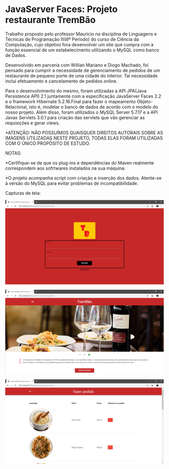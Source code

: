 # JavaServer Faces: Projeto restaurante TremBão

  Trabalho proposto pelo professor Maurício na disciplina de Linguagens e Técnicas de Programação III(6º Período) do curso de Ciência da Computação, cujo objetivo fora desenvolver um site que cumpra com a função essencial de um estabelecimento utilizando o MySQL como banco de Dados.
  
  Desenvolvido em parceria com Willian Mariano e Diogo Machado, foi pensado para cumprir a necessidade de gerenciamento de pedidos de um restaurante de pequeno porte de uma cidade do interior. Tal necessidade inclui efetuamento e cancelamento de pedidos online. 
  
  Para o desenvolvimento do mesmo, foram utilizadas a API JPA(Java Persistence API) 2.1 juntamente com a especificação JavaServer Faces  2.2 e o framework Hibernate 5.2.16.Final para fazer o mapeamento Objeto-Relacional, isto é, modelar o banco de dados de acordo com o modelo do nosso projeto. Além disso, foram utilizados o MySQL Server 5.7.17 e a API Javax Servlets 3.0.1 para criação das servlets que vão gerenciar as requisições e gerar views.



*ATENÇÃO: NÃO POSSUÍMOS QUAISQUER DIREITOS AUTORAIS SOBRE AS IMAGENS UTILIZADAS NESTE PROJETO, TODAS ELAS FORAM UTILIZADAS COM O ÚNICO PROPÓSITO DE ESTUDO. 

NOTAS:

*Certifique-se de que os plug-ins e dependências do Maven realmente correspondem aos sofrtwares instalados na sua máquina.

*O projeto acompanha script com criação e inserção dos dados. Atente-se à versão do MySQL para evitar problemas de incompatibilidade. 



Capturas de tela: 

![Captura tela de login](screenshots/captura_login.png)

![Captura página inicial](screenshots/captura_home.png)

![Captura tela de pedido](screenshots/captura_pedido.png)
